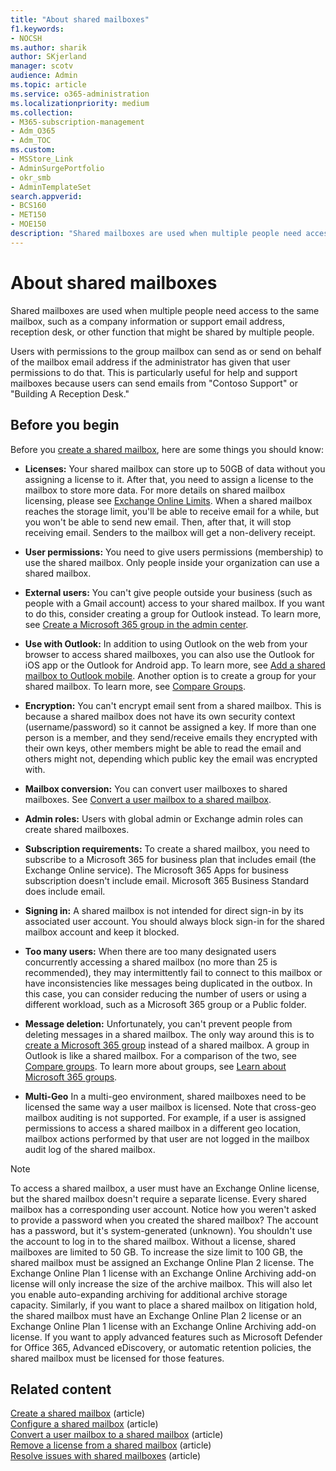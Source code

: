 ```yaml
---
title: "About shared mailboxes"
f1.keywords:
- NOCSH
ms.author: sharik
author: SKjerland
manager: scotv
audience: Admin
ms.topic: article
ms.service: o365-administration
ms.localizationpriority: medium
ms.collection: 
- M365-subscription-management
- Adm_O365
- Adm_TOC
ms.custom:
- MSStore_Link
- AdminSurgePortfolio
- okr_smb
- AdminTemplateSet
search.appverid:
- BCS160
- MET150
- MOE150
description: "Shared mailboxes are used when multiple people need access to the same mailbox. Learn what you need to know before creating a shared mailbox."
---
```


# About shared mailboxes

Shared mailboxes are used when multiple people need access to the same mailbox, such as a company information or support email address, reception desk, or other function that might be shared by multiple people.

Users with permissions to the group mailbox can send as or send on behalf of the mailbox email address if the administrator has given that user permissions to do that. This is particularly useful for help and support mailboxes because users can send emails from "Contoso Support" or "Building A Reception Desk."

## Before you begin

Before you [create a shared mailbox](create-a-shared-mailbox.md), here are some things you should know:

- **Licenses:** Your shared mailbox can store up to 50GB of data without you assigning a license to it. After that, you need to assign a license to the mailbox to store more data. For more details on shared mailbox licensing, please see [Exchange Online Limits](/office365/servicedescriptions/exchange-online-service-description/exchange-online-limits#StorageLimits). When a shared mailbox reaches the storage limit, you'll be able to receive email for a while, but you won't be able to send new email. Then, after that, it will stop receiving email. Senders to the mailbox will get a non-delivery receipt.

- **User permissions:** You need to give users permissions (membership) to use the shared mailbox. Only people inside your organization can use a shared mailbox.

- **External users:** You can't give people outside your business (such as people with a Gmail account) access to your shared mailbox. If you want to do this, consider creating a group for Outlook instead. To learn more, see [Create a Microsoft 365 group in the admin center](../create-groups/create-groups.md).

- **Use with Outlook:** In addition to using Outlook on the web from your browser to access shared mailboxes, you can also use the Outlook for iOS app or the Outlook for Android app. To learn more, see [Add a shared mailbox to Outlook mobile](https://support.microsoft.com/office/f866242c-81b2-472e-8776-6c49c5473c9f). Another option is to create a group for your shared mailbox. To learn more, see [Compare Groups](../create-groups/compare-groups.md).

- **Encryption:** You can't encrypt email sent from a shared mailbox. This is because a shared mailbox does not have its own security context (username/password) so it cannot be assigned a key. If more than one person is a member, and they send/receive emails they encrypted with their own keys, other members might be able to read the email and others might not, depending which public key the email was encrypted with.

- **Mailbox conversion:** You can convert user mailboxes to shared mailboxes. See [Convert a user mailbox to a shared mailbox](convert-user-mailbox-to-shared-mailbox.md).

- **Admin roles:** Users with global admin or Exchange admin roles can create shared mailboxes.

- **Subscription requirements:** To create a shared mailbox, you need to subscribe to a Microsoft 365 for business plan that includes email (the Exchange Online service). The Microsoft 365 Apps for business subscription doesn't include email. Microsoft 365 Business Standard does include email.

- **Signing in:** A shared mailbox is not intended for direct sign-in by its associated user account. You should always block sign-in for the shared mailbox account and keep it blocked.

- **Too many users:** When there are too many designated users concurrently accessing a shared mailbox (no more than 25 is recommended), they may intermittently fail to connect to this mailbox or have inconsistencies like messages being duplicated in the outbox. In this case, you can consider reducing the number of users or using a different workload, such as a Microsoft 365 group or a Public folder.

- **Message deletion:** Unfortunately, you can't prevent people from deleting messages in a shared mailbox. The only way around this is to [create a Microsoft 365 group](/microsoft-365/admin/create-groups/create-groups) instead of a shared mailbox. A group in Outlook is like a shared mailbox. For a comparison of the two, see [Compare groups](../create-groups/compare-groups.md). To learn more about groups, see [Learn about Microsoft 365 groups](https://support.microsoft.com/office/b565caa1-5c40-40ef-9915-60fdb2d97fa2).

- **Multi-Geo** In a multi-geo environment, shared mailboxes need to be licensed the same way a user mailbox is licensed. Note that cross-geo mailbox auditing is not supported. For example, if a user is assigned permissions to access a shared mailbox in a different geo location, mailbox actions performed by that user are not logged in the mailbox audit log of the shared mailbox. 


> [!NOTE]
> To access a shared mailbox, a user must have an Exchange Online license, but the shared mailbox doesn't require a separate license. Every shared mailbox has a corresponding user account. Notice how you weren't asked to provide a password when you created the shared mailbox? The account has a password, but it's system-generated (unknown). You shouldn't use the account to log in to the shared mailbox. Without a license, shared mailboxes are limited to 50 GB. To increase the size limit to 100 GB, the shared mailbox must be assigned an Exchange Online Plan 2 license. The Exchange Online Plan 1 license with an Exchange Online Archiving add-on license will only increase the size of the archive mailbox. This will also let you enable auto-expanding archiving for additional archive storage capacity. Similarly, if you want to place a shared mailbox on litigation hold, the shared mailbox must have an Exchange Online Plan 2 license or an Exchange Online Plan 1 license with an Exchange Online Archiving add-on license. If you want to apply advanced features such as Microsoft Defender for Office 365, Advanced eDiscovery, or automatic retention policies, the shared mailbox must be licensed for those features.

## Related content

[Create a shared mailbox](create-a-shared-mailbox.md) (article)\
[Configure a shared mailbox](configure-a-shared-mailbox.md) (article)\
[Convert a user mailbox to a shared mailbox](convert-user-mailbox-to-shared-mailbox.md) (article)\
[Remove a license from a shared mailbox](remove-license-from-shared-mailbox.md) (article)\
[Resolve issues with shared mailboxes](resolve-issues-with-shared-mailboxes.md) (article)
